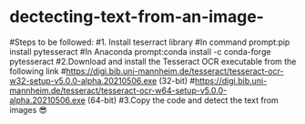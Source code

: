 # dectecting-text-from-an-image-
#Steps to be followed:
#1. Install teserract library
#In command prompt:pip install pytesseract
#In Anaconda prompt:conda install -c conda-forge pytesseract
#2.Download and install the Tesseract OCR executable from the following link
#https://digi.bib.uni-mannheim.de/tesseract/tesseract-ocr-w32-setup-v5.0.0-alpha.20210506.exe (32-bit)
#https://digi.bib.uni-mannheim.de/tesseract/tesseract-ocr-w64-setup-v5.0.0-alpha.20210506.exe (64-bit)
#3.Copy the code and detect the text from images 😎
